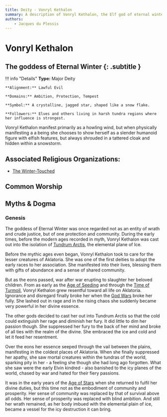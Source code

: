 ```yaml
---
title: Deity - Vonryl Kethalon
summary: A description of Vonryl Kethalon, the Elf god of eternal winter.
authors:
    - Jacques du Plessis
---
```

# Vonryl Kethalon
## The goddess of Eternal Winter {: .subtitle }

!!! info "Details"
    **Type:** Major Deity

    **Alignment:** Lawful Evil

    **Domains:** Ambition, Protection, Tempest

    **Symbol:** A crystalline, jagged star, shaped like a snow flake.

    **Followers:** Elves and others living in harsh tundra regions where her influence is strongest.

Vonryl Kethalon manifest primarily as a howling wind, but when physically manifesting a a being she chooses to show herself as a slender humanoid figure with elfish features, but always shrouded in a tattered cloak and hidden within a snowstorm.

## Associated Religious Organizations:
* [The Winter-Touched](/religion/organizations/winter_touched)

## Common Worship

## Myths & Dogma
### Genesis
The goddess of Eternal Winter was once regarded not as an entity of wrath and crude justice, but of one protection and community. During the early times, before the modern ages recorded in myth, Vonryl Kethalon was cast out into the isolation of [Tundrum Arctis](/cosmology/planes/tundrum_arctis), the elemental plane of Ice.  

Before the mythic ages even began, Vonryl Kethalon took to care for the lesser creatures of Aklatoria.  She was one of the first deities to adopt the early races to her association.  She manifested into their lives, blessing them with gifts of abundance and a sense of shared community.

But as the eons passed, war after war erupting to slaughter her beloved children. From as early as the [Age of Seeding](/history/ages/age_of_seeding) and through the [Time of Turmoil](/history/ages/time_of_turmoil), Vonryl Kethalon grew resentful toward all life on Aklatoria.  Ignorance and disregard finally broke her when the [God Wars](/history/ages/time_of_turmoil#the-god-wars) broke her fully.  She lashed out in rage and in the rising chaos she suddenly became very powerful in her divine essence.

The other gods decided to cast her out into Tundrum Arctis so that the cold could extinguish her rage and diminish her fury.  It did little to dim her passion though. She suppressed her fury to the back of her mind and broke of all ties with the realm of the divine.  She embraced the ice and cold and let it feed her resentment.

Over the eons her essence seeped through the vail between the plains, manifesting in the coldest places of Aklatoria. When she finally suppressed her apathy, she saw mortal creatures within the tundras of the world, sparking pity in her - a feeling she though she had long ago forgotten.  What she saw were the early Elvin kindred - also banished to the icy planes of the world, chased by war and hated for their fiery passions.

It was in the early years of the [Age of Stars](/history/ages/age_of_stars) when she returned to fulfil her divine duties, but this time not as the embodiment of community and prosperity.  Her sense of community was replaced by that of survival above all odds.  Her sense of prosperity was replaced with blind ambition.  And still her wrath remained, as her body imbued with the elemental plain of ice, became a vessel for the icy destruction it can bring.
